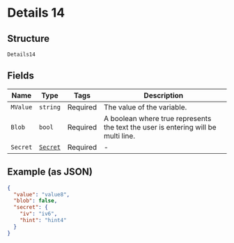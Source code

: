 
# Details 14

## Structure

`Details14`

## Fields

| Name | Type | Tags | Description |
|  --- | --- | --- | --- |
| `MValue` | `string` | Required | The value of the variable. |
| `Blob` | `bool` | Required | A boolean where true represents the text the user is entering will be multi line. |
| `Secret` | [`Secret`](../../doc/models/secret.md) | Required | - |

## Example (as JSON)

```json
{
  "value": "value8",
  "blob": false,
  "secret": {
    "iv": "iv6",
    "hint": "hint4"
  }
}
```

